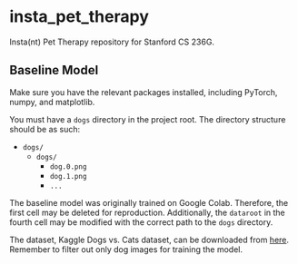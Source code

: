 # insta_pet_therapy

Insta(nt) Pet Therapy repository for Stanford CS 236G.

## Baseline Model

Make sure you have the relevant packages installed, including PyTorch, numpy, and matplotlib.

You must have a `dogs` directory in the project root. The directory structure should be as such:

- `dogs/`
  - `dogs/`
    - `dog.0.png`
    - `dog.1.png`
    - `...`

The baseline model was originally trained on Google Colab. Therefore, the first cell may be deleted for reproduction. Additionally, the `dataroot` in the fourth cell may be modified with the correct path to the `dogs` directory.

The dataset, Kaggle Dogs vs. Cats dataset, can be downloaded from [here](https://www.kaggle.com/c/dogs-vs-cats/data). Remember to filter out only dog images for training the model.
